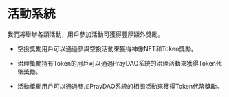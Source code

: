 # 活動系統

我們將舉辦各類活動，用戶參加活動可獲得豐厚額外獎勵。

* 空投獎勵用戶可以通過參與空投活動來獲得神像NFT和Token獎勵。

* 治理獎勵持有Token的用戶可以通過PrayDAO系統的治理活動來獲得Token代幣獎勵。

* 活動獎勵用戶可以通過參加PrayDAO系統的相關活動來獲得Token代幣獎勵。
